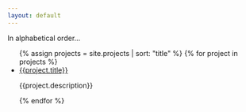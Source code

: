 ```yaml
---
layout: default
---
```


<p>In alphabetical order…</p>

<ul class="projects">
  {% assign projects = site.projects | sort: "title" %}
  {% for project in projects %}
  <li>
    <a href="{{project.homepage}}">{{project.title}}</a>
    <p class="description">{{project.description}}</p>
  </li>
  {% endfor %}
</ul>
